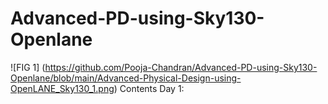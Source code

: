 # Advanced-PD-using-Sky130-Openlane
![FIG 1] (https://github.com/Pooja-Chandran/Advanced-PD-using-Sky130-Openlane/blob/main/Advanced-Physical-Design-using-OpenLANE_Sky130_1.png)
Contents
Day 1:
